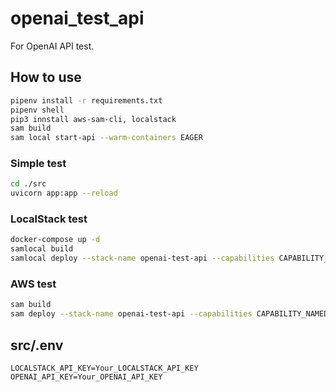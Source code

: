 # openai_test_api
For OpenAI API test.

## How to use
```bash
pipenv install -r requirements.txt
pipenv shell
pip3 innstall aws-sam-cli, localstack
sam build
sam local start-api --warm-containers EAGER
```
### Simple test
```bash
cd ./src
uvicorn app:app --reload
```

### LocalStack test
```bash
docker-compose up -d
samlocal build
samlocal deploy --stack-name openai-test-api --capabilities CAPABILITY_NAMED_IAM --profile localstack
```

### AWS test
```bash
sam build
sam deploy --stack-name openai-test-api --capabilities CAPABILITY_NAMED_IAM --profile Your_AWS_PROFILE --guided
```

## src/.env
```.dotenv
LOCALSTACK_API_KEY=Your_LOCALSTACK_API_KEY
OPENAI_API_KEY=Your_OPENAI_API_KEY
```